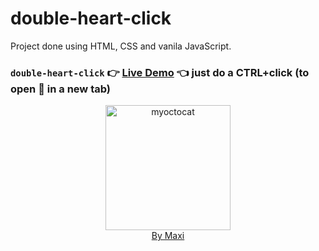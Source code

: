 # double-heart-click

Project done using HTML, CSS and vanila JavaScript.

### `double-heart-click` :point_right: [Live Demo](https://maxi69k.github.io/double-heart-click) :point_left: just do a CTRL+click (to open :link: in a new tab)

<div align="center">
<img src="https://myoctocat.com/assets/images/base-octocat.svg" alt="myoctocat" width="200">
</div>

<div align="center">
<a href="https://webdizajnmaxi.eu.org">By Maxi</a>
</div>

